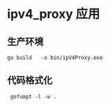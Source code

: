 # ipv4_proxy 应用
## 生产环境
```shell
go build   -o bin/ipV4Proxy.exe  
```
 

## 代码格式化
```shell
 gofumpt -l -w .
```

 
